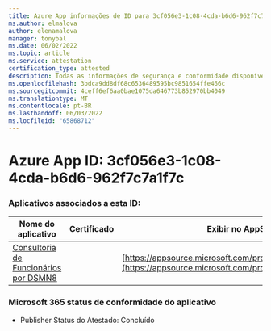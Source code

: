 ```yaml
---
title: Azure App informações de ID para 3cf056e3-1c08-4cda-b6d6-962f7c7a1f7c
ms.author: elmalova
author: elenamalova
manager: tonybal
ms.date: 06/02/2022
ms.topic: article
ms.service: attestation
certification_type: attested
description: Todas as informações de segurança e conformidade disponíveis para 3cf056e3-1c08-4cda-b6d6-962f7c7a1f7c.
ms.openlocfilehash: 3bdca9dd8df68c6536489595bc9851654ffe466c
ms.sourcegitcommit: 4ceff6ef6aa0bae1075da646773b852970bb4049
ms.translationtype: MT
ms.contentlocale: pt-BR
ms.lasthandoff: 06/03/2022
ms.locfileid: "65868712"
---
```

# <a name="azure-app-id-3cf056e3-1c08-4cda-b6d6-962f7c7a1f7c"></a>Azure App ID: 3cf056e3-1c08-4cda-b6d6-962f7c7a1f7c


### <a name="apps-associated-with-this-id"></a>Aplicativos associados a esta ID:
| **Nome do aplicativo** | **Certificado** | **Exibir no AppSource** |
|--------------|---------------|-----------------------|
| [Consultoria de Funcionários por DSMN8](../forward/WA200003677.md) |  | [https://appsource.microsoft.com/product/office/WA200003677](https://appsource.microsoft.com/product/office/WA200003677) |

### <a name="microsoft-365-app-compliance-status"></a>Microsoft 365 status de conformidade do aplicativo
- Publisher Status do Atestado: Concluído
